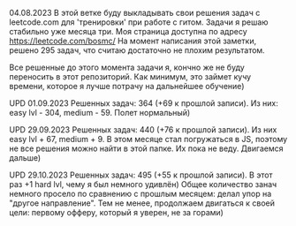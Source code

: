 04.08.2023
В этой ветке буду выкладывать свои решения задач с leetcode.com для 'тренировки' при работе с гитом.
Задачи я решаю стабильно уже месяца три. Моя страница доступна по адресу https://leetcode.com/bosmc/
На момент написания этой заметки, решено 295 задач, что считаю достаточно не плохим результатом.

Все решенные до этого момента задачи я, кончно же не буду переносить в этот репозиторий.
Как минимум, это займет кучу времени, которое я лучше потрачу на дальнейшее обучение)

UPD 01.09.2023
Решенных задач: 364 (+69 к прошлой записи). Из них: easy lvl - 304, medium - 59. Полет нормальный)

UPD 29.09.2023
Решенных задач: 440 (+76 к прошлой записи). Из них easy lvl + 67, medium + 9. В этом месяце стал погружаться в JS, поэтому не все решения можно найти в этой папке. Их пока не веду.
Двигаемся дальше)

UPD 29.10.2023
Решенных задач: 495 (+55 к прошлой записи). В этот раз +1 hard lvl, чему я был немного удивлён) Общее количество занач немного просело по сравнению с прошлым месяцем: делал упор на "другое направление". Тем не менее, продолжаем двигаться к своей цели: первому офферу, который я уверен, не за горами)
